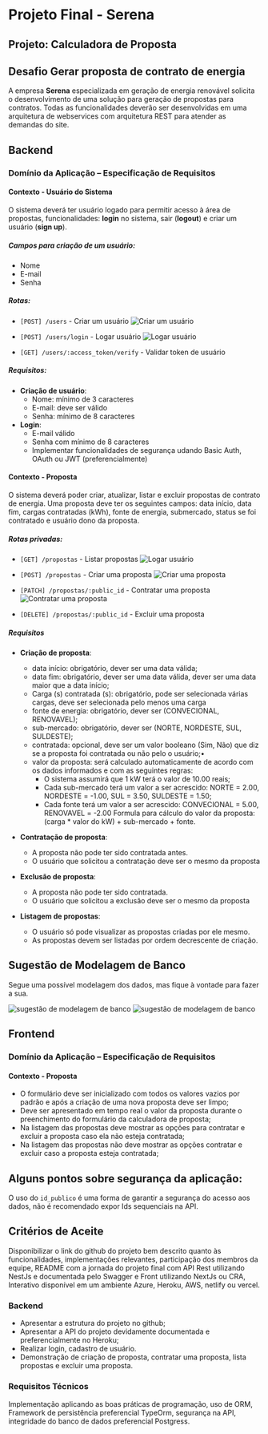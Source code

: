 # Projeto Final - Serena

## Projeto: Calculadora de Proposta



## Desafio Gerar proposta de contrato de energia
A empresa **Serena** especializada em geração de energia renovável solicita o
desenvolvimento de uma solução para geração de propostas para contratos. Todas as
funcionalidades deverão ser desenvolvidas em uma arquitetura de webservices com arquitetura
REST para atender as demandas do site.



## Backend

### Domínio da Aplicação – Especificação de Requisitos

#### Contexto - Usuário do Sistema
O sistema deverá ter usuário logado para permitir acesso à área de propostas, funcionalidades:
**login** no sistema, sair (**logout**) e criar um usuário (**sign up**).

##### Campos para criação de um usuário:
- Nome
- E-mail
- Senha

##### Rotas:
- `[POST] /users` - Criar um usuário
![Criar um usuário](img/01.png)

- `[POST] /users/login` - Logar usuário
![Logar usuário](img/02.png)

- `[GET] /users/:access_token/verify` - Validar token de usuário

##### Requisitos:
- **Criação de usuário**:
  - Nome: mínimo de 3 caracteres
  - E-mail: deve ser válido
  - Senha: mínimo de 8 caracteres
- **Login**:
  - E-mail válido
  - Senha com mínimo de 8 caracteres
  - Implementar funcionalidades de segurança udando Basic Auth, OAuth ou JWT (preferencialmente)



#### Contexto - Proposta
O sistema deverá poder criar, atualizar, listar e excluir propostas de contrato de energia. Uma
proposta deve ter os seguintes campos: data início, data fim, cargas contratadas (kWh), fonte
de energia, submercado, status se foi contratado e usuário dono da proposta.



##### Rotas privadas:
- `[GET] /propostas` - Listar propostas
  ![Logar usuário](img/03.png)

- `[POST] /propostas` - Criar uma proposta
  ![Criar uma proposta](img/04.png)

- `[PATCH] /propostas/:public_id` - Contratar uma proposta
  ![Contratar uma proposta](img/05.png)

- `[DELETE] /propostas/:public_id` - Excluir uma proposta

##### Requisitos

- **Criação de proposta**:
  - data início: obrigatório, dever ser uma data válida;
  - data fim: obrigatório, dever ser uma data válida, dever ser uma data maior que a data início;
  - Carga (s) contratada (s): obrigatório, pode ser selecionada várias cargas, deve ser
  selecionada pelo menos uma carga
  - fonte de energia: obrigatório, dever ser (CONVECIONAL, RENOVAVEL);
  - sub-mercado: obrigatório, dever ser (NORTE, NORDESTE, SUL, SULDESTE);
  - contratada: opcional, deve ser um valor booleano (Sim, Não) que diz se a proposta foi contratada ou não pelo o usuário;•
  - valor da proposta: será calculado automaticamente de acordo com os dados
  informados e com as seguintes regras:
    - O sistema assumirá que 1 kW terá o valor de 10.00 reais;
    - Cada sub-mercado terá um valor a ser acrescido: NORTE = 2.00, NORDESTE = -1.00,
  SUL = 3.50, SULDESTE = 1.50;
    - Cada fonte terá um valor a ser acrescido: CONVECIONAL = 5.00, RENOVAVEL = -2.00
  Formula para cálculo do valor da proposta: (carga * valor do kW) + sub-mercado +
  fonte.

- **Contratação de proposta**:
  - A proposta não pode ter sido contratada antes.
  - O usuário que solicitou a contratação deve ser o mesmo da proposta
    
- **Exclusão de proposta**:
  - A proposta não pode ter sido contratada.
  - O usuário que solicitou a exclusão deve ser o mesmo da proposta

- **Listagem de propostas**:
  - O usuário só pode visualizar as propostas criadas por ele mesmo.
  - As propostas devem ser listadas por ordem decrescente de criação.



## Sugestão de Modelagem de Banco
Segue uma possível modelagem dos dados, mas fique à vontade para fazer a sua.

![sugestão de modelagem de banco](img/06.png)
![sugestão de modelagem de banco](img/07.png)


## Frontend

### Domínio da Aplicação – Especificação de Requisitos

#### Contexto - Proposta

- O formulário deve ser inicializado com todos os valores vazios por padrão e após a
criação de uma nova proposta deve ser limpo;
- Deve ser apresentado em tempo real o valor da proposta durante o preenchimento do
formulário da calculadora de proposta;
- Na listagem das propostas deve mostrar as opções para contratar e excluir a proposta
caso ela não esteja contratada;
- Na listagem das propostas não deve mostrar as opções contratar e excluir caso a
proposta esteja contratada;



## Alguns pontos sobre segurança da aplicação:
O uso do `id_publico` é uma forma de garantir a segurança do acesso aos dados, não é
recomendado expor Ids sequenciais na API.


## Critérios de Aceite
Disponibilizar o link do github do projeto bem descrito quanto às funcionalidades,
implementações relevantes, participação dos membros da equipe, README com a jornada do
projeto final com API Rest utilizando NestJs e documentada pelo Swagger e Front utilizando
NextJs ou CRA, Interativo disponível em um ambiente Azure, Heroku, AWS, netlify ou vercel.

### Backend
- Apresentar a estrutura do projeto no github;
- Apresentar a API do projeto devidamente documentada e preferencialmente no
Heroku;
- Realizar login, cadastro de usuário.
- Demonstração de criação de proposta, contratar uma proposta, lista propostas e
excluir uma proposta.

### Requisitos Técnicos
Implementação aplicando as boas práticas de programação, uso de ORM, Framework de
persistência preferencial TypeOrm, segurança na API, integridade do banco de dados
preferencial Postgress.
